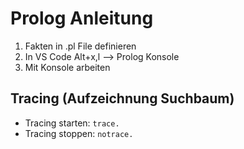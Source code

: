 # Prolog Anleitung
1. Fakten in .pl File definieren
2. In VS Code Alt+x,l --> Prolog Konsole
3. Mit Konsole arbeiten

## Tracing (Aufzeichnung Suchbaum)
* Tracing starten: `trace.`
* Tracing stoppen: `notrace.`
